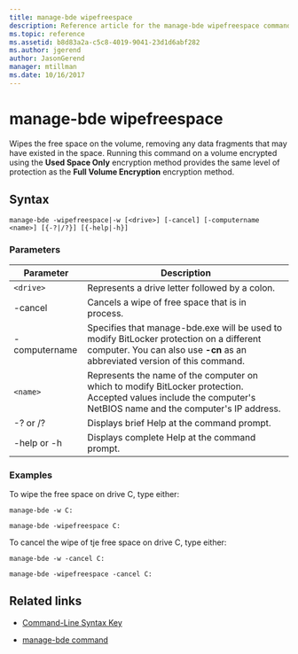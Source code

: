 ```yaml
---
title: manage-bde wipefreespace
description: Reference article for the manage-bde wipefreespace command, which wipes the free space on the volume removing any data fragments that may have existed in the space.
ms.topic: reference
ms.assetid: b8d83a2a-c5c8-4019-9041-23d1d6abf282
ms.author: jgerend
author: JasonGerend
manager: mtillman
ms.date: 10/16/2017
---
```


# manage-bde wipefreespace

Wipes the free space on the volume, removing any data fragments that may have existed in the space. Running this command on a volume encrypted using the **Used Space Only** encryption method provides the same level of protection as the **Full Volume Encryption** encryption method.

## Syntax

```
manage-bde -wipefreespace|-w [<drive>] [-cancel] [-computername <name>] [{-?|/?}] [{-help|-h}]
```

### Parameters

| Parameter | Description |
| --------- | ----------- |
| `<drive>` | Represents a drive letter followed by a colon. |
| -cancel | Cancels a wipe of free space that is in process. |
| -computername | Specifies that manage-bde.exe will be used to modify BitLocker protection on a different computer. You can also use **-cn** as an abbreviated version of this command. |
| `<name>` | Represents the name of the computer on which to modify BitLocker protection. Accepted values include the computer's NetBIOS name and the computer's IP address. |
| -? or /? | Displays brief Help at the command prompt. |
| -help or -h | Displays complete Help at the command prompt. |

### Examples

To wipe the free space on drive C, type either:

```
manage-bde -w C:
```

```
manage-bde -wipefreespace C:
```

To cancel the wipe of tje free space on drive C, type either:

```
manage-bde -w -cancel C:
```

```
manage-bde -wipefreespace -cancel C:
```

## Related links

- [Command-Line Syntax Key](command-line-syntax-key.md)

- [manage-bde command](manage-bde.md)
